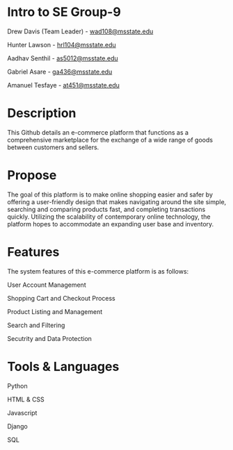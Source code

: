 # Intro to SE Group-9
Drew Davis (Team Leader) - wad108@msstate.edu

Hunter Lawson - hrl104@msstate.edu

Aadhav Senthil - as5012@msstate.edu

Gabriel Asare - ga436@msstate.edu

Amanuel Tesfaye - at451@msstate.edu

# Description 
This Github details an e-commerce platform that functions as a comprehensive marketplace for the exchange of a wide range of goods between customers and sellers.

# Propose
The goal of this platform is to make online shopping easier and safer by offering a user-friendly design that makes navigating around the site simple, searching and comparing products fast, and completing transactions quickly. Utilizing the scalability of contemporary online technology, the platform hopes to accommodate an expanding user base and inventory. 

# Features
The system features of this e-commerce platform is as follows:

User Account Management

Shopping Cart and Checkout Process

Product Listing and Management

Search and Filtering 

Secutrity and Data Protection

# Tools & Languages
Python

HTML & CSS

Javascript

Django

SQL

